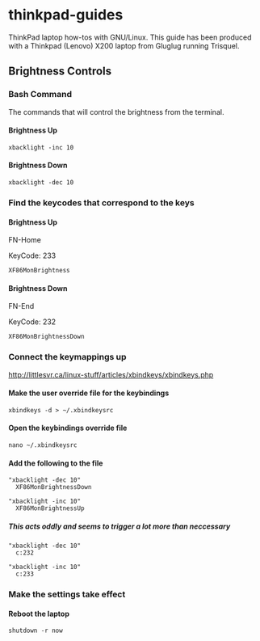 # thinkpad-guides
ThinkPad laptop how-tos with GNU/Linux.
This guide has been produced with a Thinkpad (Lenovo) X200 laptop from Gluglug running Trisquel.

## Brightness Controls

### Bash Command
The commands that will control the brightness from the terminal.

#### Brightness Up

```xbacklight -inc 10```

#### Brightness Down
```xbacklight -dec 10```

### Find the keycodes that correspond to the keys

#### Brightness Up
FN-Home

KeyCode: 233

```XF86MonBrightness```

#### Brightness Down
FN-End

KeyCode: 232

```XF86MonBrightnessDown```

### Connect the keymappings up

http://littlesvr.ca/linux-stuff/articles/xbindkeys/xbindkeys.php

#### Make the user override file for the keybindings
```xbindkeys -d > ~/.xbindkeysrc```

#### Open the keybindings override file
```nano ~/.xbindkeysrc```

#### Add the following to the file

```
"xbacklight -dec 10"
  XF86MonBrightnessDown

"xbacklight -inc 10"
  XF86MonBrightnessUp
```

##### This acts oddly and seems to trigger a lot more than neccessary
```
"xbacklight -dec 10"
  c:232

"xbacklight -inc 10"
  c:233
  ```

### Make the settings take effect

#### Reboot the laptop

```shutdown -r now```
